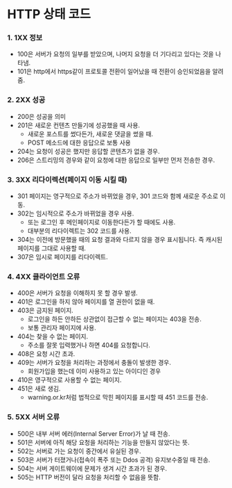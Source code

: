 # HTTP 상태 코드

### 1. 1XX 정보

- 100은 서버가 요청의 일부를 받았으며, 나머지 요청을 더 기다리고 있다는 것을 나타냄.
- 101은 http에서 https같이 프로토콜 전환이 일어났을 때 전환이 승인되었음을 알려줌.

### 2. 2XX 성공

- 200은 성공을 의미
- 201은 새로운 컨텐츠 만들기에 성공했을 때 사용.
  - 새로운 포스트를 썼다든가, 새로운 댓글을 썼을 때.
  - POST 메소드에 대한 응답으로 보통 사용
- 204는 요청이 성공은 했지만 응답할 콘텐츠가 없을 경우.
- 206은 스트리밍의 경우와 같이 요청에 대한 응답으로 일부만 먼저 전송한 경우.

### 3. 3XX 리다이렉션(페이지 이동 시킬 때)

- 301 페이지는 영구적으로 주소가 바뀌었을 경우, 301 코드와 함께 새로운 주소로 이동.
- 302는 임시적으로 주소가 바뀌었을 경우 사용.
  - 또는 로그인 후 메인페이지로 이동한다든가 할 때에도 사용.
  - 대부분의 리다이렉트는 302 코드를 사용.
- 304는 이전에 방문했을 때의 요청 결과와 다르지 않을 경우 표시됩니다. 즉 캐시된 페이지를 그대로 사용할 때.
- 307은 임시로 페이지를 리다이렉트.

### 4. 4XX 클라이언트 오류

- 400은 서버가 요청을 이해하지 못 할 경우 발생.
- 401은 로그인을 하지 않아 페이지를 열 권한이 없을 때.
- 403은 금지된 페이지.
  - 로그인을 하든 안하든 상관없이 접근할 수 없는 페이지는 403을 전송.
  - 보통 관리자 페이지에 사용.
- 404는 찾을 수 없는 페이지.
  - 주소를 잘못 입력했거나 하면 404를 요청합니다.
- 408은 요청 시간 초과.
- 409는 서버가 요청을 처리하는 과정에서 충돌이 발생한 경우.
  - 회원가입을 했는데 이미 사용하고 있는 아이디인 경우
- 410은 영구적으로 사용할 수 없는 페이지.
- 451은 새로 생김.
  - warning.or.kr처럼 법적으로 막힌 페이지를 표시할 때 451 코드를 전송.

### 5. 5XX 서버 오류

- 500은 내부 서버 에러(Internal Server Error)가 날 때 전송.
- 501은 서버에 아직 해당 요청을 처리하는 기능을 만들지 않았다는 뜻.
- 502는 서버로 가는 요청이 중간에서 유실된 경우.
- 503은 서버가 터졌거나(접속이 폭주 또는 Ddos 공격) 유지보수중일 때 전송.
- 504는 서버 게이트웨이에 문제가 생겨 시간 초과가 된 경우.
- 505는 HTTP 버전이 달라 요청을 처리할 수 없음을 뜻함.
